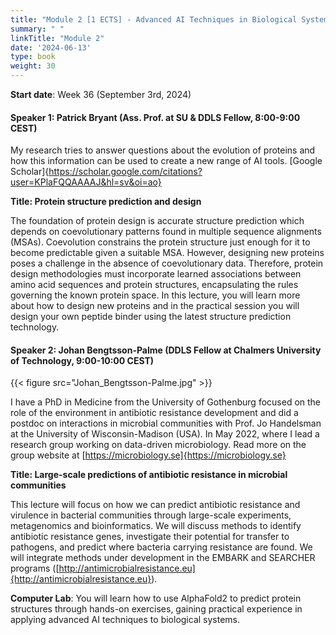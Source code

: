```yaml
---
title: "Module 2 [1 ECTS] - Advanced AI Techniques in Biological Systems"
summary: " "
linkTitle: "Module 2"
date: '2024-06-13'
type: book
weight: 30
---
```



**Start date**: Week 36 (September 3rd, 2024)

<!-- has been updated -->
#### Speaker 1: Patrick Bryant (Ass. Prof. at SU & DDLS Fellow, 8:00-9:00 CEST)

My research tries to answer questions about the evolution of proteins and how this information can be used to create a new range of AI tools. [Google Scholar]{https://scholar.google.com/citations?user=KPlaFQQAAAAJ&hl=sv&oi=ao}

**Title: Protein structure prediction and design**

The foundation of protein design is accurate structure prediction which depends on coevolutionary patterns found in multiple sequence alignments (MSAs). Coevolution constrains the protein structure just enough for it to become predictable given a suitable MSA. However, designing new proteins poses a challenge in the absence of coevolutionary data. Therefore, protein design methodologies must incorporate learned associations between amino acid sequences and protein structures, encapsulating the rules governing the known protein space. In this lecture, you will learn more about how to design new proteins and in the practical session you will design your own peptide binder using the latest structure prediction technology.

<!-- has been updated -->
#### Speaker 2: Johan Bengtsson-Palme (DDLS Fellow at Chalmers University of Technology, 9:00-10:00 CEST)

{{< figure src="Johan_Bengtsson-Palme.jpg" >}}

I have a PhD in Medicine from the University of Gothenburg focused on the role of the environment in antibiotic resistance development and did a postdoc on interactions in microbial communities with Prof. Jo Handelsman at the University of Wisconsin-Madison (USA). In May 2022, where I lead a research group working on data-driven microbiology. Read more on the group website at [https://microbiology.se]{https://microbiology.se}

**Title: Large-scale predictions of antibiotic resistance in microbial communities**

This lecture will focus on how we can predict antibiotic resistance and virulence in bacterial communities through large-scale experiments, metagenomics and bioinformatics. We will discuss methods to identify antibiotic resistance genes, investigate their potential for transfer to pathogens, and predict where bacteria carrying resistance are found. We will integrate methods under development in the EMBARK and SEARCHER programs ([http://antimicrobialresistance.eu]{http://antimicrobialresistance.eu}).

<!-- needs to be updated -->
**Computer Lab**: You will learn how to use AlphaFold2 to predict protein structures through hands-on exercises, gaining practical experience in applying advanced AI techniques to biological systems.